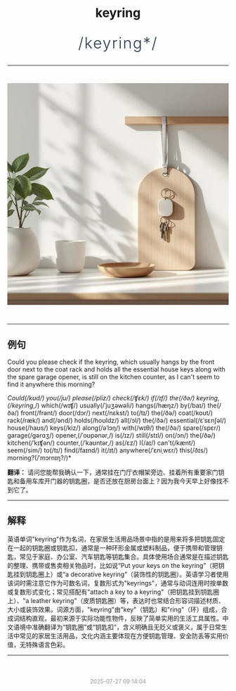 <div align="center">

# keyring

<div style="margin: 30px 0;">
<h1 style="font-size: 2.5em; font-weight: 300; letter-spacing: 2px; margin: 0; color: #2c3e50;">
/keyring*/
</h1>
</div>

</div>

---

<div align="center" style="margin: 40px 0;">

![keyring](images/keyring.png)

</div>

---

## 例句

Could you please check if the keyring, which usually hangs by the front door next to the coat rack and holds all the essential house keys along with the spare garage opener, is still on the kitchen counter, as I can't seem to find it anywhere this morning?

*Could(/kʊd/) you(/ju/) please(/pliz/) check(/ʧɛk/) if(/ɪf/) the(/ðə/) keyring,(/keyring*,/) which(/wɪʧ/) usually(/ˈjuʒəwəli/) hangs(/hæŋz/) by(/baɪ/) the(/ðə/) front(/frənt/) door(/dɔr/) next(/nɛkst/) to(/tɪ/) the(/ðə/) coat(/koʊt/) rack(/ræk/) and(/ənd/) holds(/hoʊldz/) all(/ɔl/) the(/ðə/) essential(/ɛˈsɛnʃəl/) house(/haʊs/) keys(/kiz/) along(/əˈlɔŋ/) with(/wɪθ/) the(/ðə/) spare(/spɛr/) garage(/gərɑʒ/) opener,(/ˈoʊpənər,/) is(/ɪz/) still(/stɪl/) on(/ɔn/) the(/ðə/) kitchen(/ˈkɪʧən/) counter,(/ˈkaʊntər,/) as(/ɛz/) I(/aɪ/) can't(/kænt/) seem(/sim/) to(/tɪ/) find(/faɪnd/) it(/ɪt/) anywhere(/ˈɛniˌwɛr/) this(/ðɪs/) morning?(/ˈmɔrnɪŋ?/)*

**翻译：** 请问您能帮我确认一下，通常挂在门厅衣帽架旁边、挂着所有重要家门钥匙和备用车库开门器的钥匙圈，是否还放在厨房台面上？因为我今天早上好像找不到它了。

---

## 解释

英语单词"keyring"作为名词，在家居生活用品场景中指的是用来将多把钥匙固定在一起的钥匙圈或钥匙扣，通常是一种环形金属或塑料制品，便于携带和管理钥匙，常见于家庭、办公室、汽车钥匙等钥匙集合。具体使用场合通常是在描述钥匙的整理、携带或售卖相关物品时，比如说“Put your keys on the keyring”（把钥匙挂到钥匙圈上）或“a decorative keyring”（装饰性的钥匙圈）。英语学习者使用该词时需注意它作为可数名词，复数形式为"keyrings"，通常与动词连用时按单数或复数形式变化；常见搭配有"attach a key to a keyring"（把钥匙挂到钥匙圈上）、"a leather keyring"（皮质钥匙圈）等，表达时也常结合形容词描述材质、大小或装饰效果。词源方面，"keyring"由"key"（钥匙）和"ring"（环）组成，合成词结构直观，最初来源于实际功能性物件，反映了简单实用的生活工具属性。中文语境中准确翻译为“钥匙圈”或“钥匙扣”，含义明确且无贬义或褒义，属于日常生活中常见的家居生活用品，文化内涵主要体现在方便钥匙管理、安全防丢等实用价值，无特殊语言色彩。


---

<div align="center" style="margin-top: 50px;">
<small style="color: #999; font-size: 0.9em;">2025-07-27 09:14:04</small>
</div>
